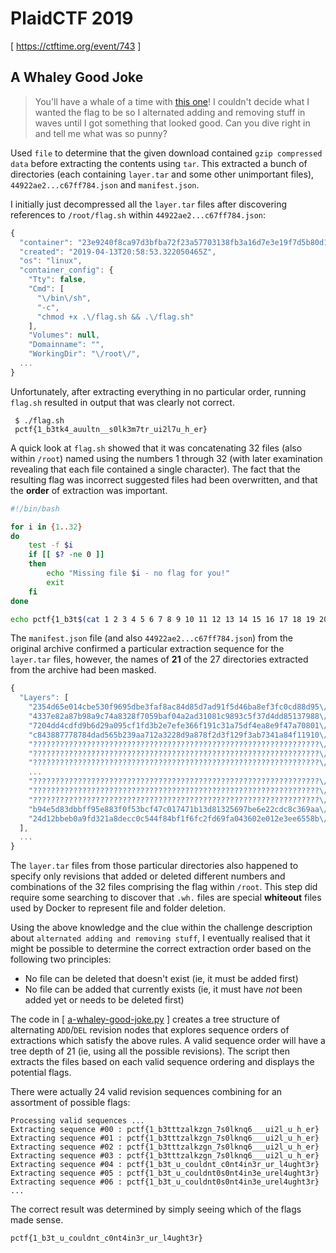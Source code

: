 # PlaidCTF 2019

[ https://ctftime.org/event/743 ]

## A Whaley Good Joke

> You'll have a whale of a time with [this one](https://play.plaidctf.com/files/pctf-whales_169aeb74f82dcdceb76e36a6c4c22a89)! I couldn't decide what I wanted the flag to be so I alternated adding and removing stuff in waves until I got something that looked good. Can you dive right in and tell me what was so punny?

Used `file` to determine that the given download contained `gzip compressed data` before extracting the contents using `tar`. This extracted a bunch of directories (each containing `layer.tar` and some other unimportant files), `44922ae2...c67ff784.json` and `manifest.json`.

I initially just decompressed all the `layer.tar` files after discovering references to `/root/flag.sh` within `44922ae2...c67ff784.json`:

```js
{
  "container": "23e9240f8ca97d3bfba72f23a57703138fb3a16d7e3e19f7d5b80d177ab50b5d",
  "created": "2019-04-13T20:58:53.322050465Z",
  "os": "linux",
  "container_config": {
    "Tty": false,
    "Cmd": [
      "\/bin\/sh",
      "-c",
      "chmod +x .\/flag.sh && .\/flag.sh"
    ],
    "Volumes": null,
    "Domainname": "",
    "WorkingDir": "\/root\/",
  ...
}
```

Unfortunately, after extracting everything in no particular order, running `flag.sh` resulted in output that was clearly not correct.

```
 $ ./flag.sh 
 pctf{1_b3tk4_auultn__s0lk3m7tr_ui2l7u_h_er}
```

A quick look at `flag.sh` showed that it was concatenating 32 files (also within `/root`) named using the numbers 1 through 32 (with later examination revealing that each file contained a single character). The fact that the resulting flag was incorrect suggested files had been overwritten, and that the **order** of extraction was important.

```bash
#!/bin/bash

for i in {1..32}
do
    test -f $i
    if [[ $? -ne 0 ]]
    then
        echo "Missing file $i - no flag for you!"
        exit
    fi
done

echo pctf{1_b3t$(cat 1 2 3 4 5 6 7 8 9 10 11 12 13 14 15 16 17 18 19 20 21 22 23 24 25 26 27 28 29 30 31 32)}
```

The `manifest.json` file (and also `44922ae2...c67ff784.json`) from the original archive confirmed a particular extraction sequence for the `layer.tar` files, however, the names of **21** of the 27 directories extracted from the archive had been masked.

```js
{
  "Layers": [
    "2354d65e014cbe530f9695dbe3faf8ac84d85d7ad91f5d46ba8ef3fc0cd88d95\/layer.tar",
    "4337e82a87b98a9c74a8328f7059baf04a2ad31081c9893c5f37d4dd85137988\/layer.tar",
    "7204dd4cdfd9b6d29a095cf1fd3b2e7efe366f191c31a75df4ea8e9f47a70801\/layer.tar",
    "c843887778784dad565b239aa712a3228d9a878f2d3f129f3ab7341a84f11910\/layer.tar",
    "????????????????????????????????????????????????????????????????\/layer.tar",
    "????????????????????????????????????????????????????????????????\/layer.tar",
    "????????????????????????????????????????????????????????????????\/layer.tar",
    ...
    "????????????????????????????????????????????????????????????????\/layer.tar",
    "????????????????????????????????????????????????????????????????\/layer.tar",
    "????????????????????????????????????????????????????????????????\/layer.tar",
    "b94e5d83dbbff95e883f0f53bcf47c017471b13d81325697be6e22cdc8c369aa\/layer.tar",
    "24d12bbeb0a9fd321a8decc0c544f84bf1f6fc2fd69fa043602e012e3ee6558b\/layer.tar"
  ],
  ...
}
```

The `layer.tar` files from those particular directories also happened to specify only revisions that added or deleted different numbers and combinations of the 32 files comprising the flag within `/root`. This step did require some searching to discover that `.wh.` files are special **whiteout** files used by Docker to represent file and folder deletion.

Using the above knowledge and the clue within the challenge description about `alternated adding and removing stuff`, I eventually realised that it might be possible to determine the correct extraction order based on the following two principles:

* No file can be deleted that doesn't exist (ie, it must be added first)
* No file can be added that currently exists (ie, it must have *not* been added yet or needs to be deleted first)

The code in [ [a-whaley-good-joke.py](a-whaley-good-joke.py) ] creates a tree structure of alternating `ADD`/`DEL` revision nodes that explores sequence orders of extractions which satisfy the above rules. A valid sequence order will have a tree depth of 21 (ie, using all the possible revisions). The script then extracts the files based on each valid sequence ordering and displays the potential flags. 

There were actually 24 valid revision sequences combining for an assortment of possible flags:

```
Processing valid sequences ...
Extracting sequence #00 : pctf{1_b3tttzalkzgn_7s0lknq6___ui2l_u_h_er}
Extracting sequence #01 : pctf{1_b3tttzalkzgn_7s0lknq6___ui2l_u_h_er}
Extracting sequence #02 : pctf{1_b3tttzalkzgn_7s0lknq6___ui2l_u_h_er}
Extracting sequence #03 : pctf{1_b3tttzalkzgn_7s0lknq6___ui2l_u_h_er}
Extracting sequence #04 : pctf{1_b3t_u_couldnt_c0nt4in3r_ur_l4ught3r}
Extracting sequence #05 : pctf{1_b3t_u_couldnt0s0nt4in3e_urel4ught3r}
Extracting sequence #06 : pctf{1_b3t_u_couldnt0s0nt4in3e_urel4ught3r}
...
```

The correct result was determined by simply seeing which of the flags made sense.

```
pctf{1_b3t_u_couldnt_c0nt4in3r_ur_l4ught3r}
```
